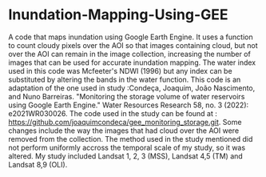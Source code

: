 # Inundation-Mapping-Using-GEE
A code that maps inundation using Google Earth Engine. It uses a function to count cloudy pixels over the AOI so that images containing cloud, but not over the AOI can remain in the image collection, increasing the number of images that can be used for accurate inundation mapping. The water index used in this code was Mcfeeter's NDWI (1996) but any index can be substituted by altering the bands in the water function. This code is an adaptation of the one used in study :Condeça, Joaquim, João Nascimento, and Nuno Barreiras. "Monitoring the storage volume of water reservoirs using Google Earth Engine." Water Resources Research 58, no. 3 (2022): e2021WR030026. 
The code used in the study can be found at :
https://github.com/joaquimcondeca/gee_monitoring_storage.git.
Some changes include the way the images that had cloud over the AOI were removed from the collection. The method used in the study mentioned did not perform uniformly accross the temporal scale of my study, so it was altered. My study included Landsat 1, 2, 3 (MSS), Landsat 4,5 (TM) and Landsat 8,9 (OLI). 
